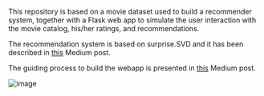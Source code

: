 This repository is based on a movie dataset used to build a recommender system, together with a Flask web app to simulate the user interaction with the movie catalog, his/her ratings, and recommendations.

The recommendation system is based on surprise.SVD and it has been described in [this](https://medium.com/@gabri-albini/building-a-movie-recommender-web-app-from-scratch-with-svd-and-flask-part-1-ff4d39b837ea) Medium post.

The guiding process to build the webapp is presented in [this](https://medium.com/@gabri-albini/building-a-movie-recommender-web-app-from-scratch-with-svd-and-flask-part-2-ba8a7b34b020) Medium post.

![image](https://user-images.githubusercontent.com/57110246/230945603-e76c5a09-6d20-45df-ac19-85e6e6e3869e.png)
